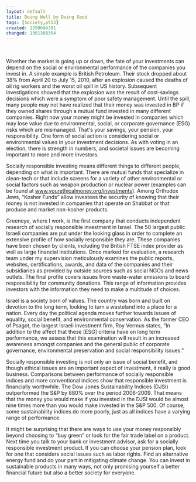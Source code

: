 ```yaml
---
layout: default
title: Doing Well by Doing Good
tags: [Society,pt13]
created: 1299694391
changed: 1301308354
---
```

<p>
	&nbsp;</p>
<p>
	Whether the market is going up or down, the fate of your investments can depend on the social or environmental performance of the companies you invest in. A simple example is British Petroleum. Their stock dropped about 38% from April 20 to July 15, 2010, after an explosion caused the deaths of oil rig workers and the worst oil spill in US history. Subsequent investigations showed that the explosion was the result of cost-savings decisions which were a symptom of poor safety management. Until the spill, many people may not have realized that their money was invested in BP if they owned shares through a mutual fund invested in many different companies. Right now your money might be invested in companies which may lose value due to environmental, social, or corporate governance (ESG) risks which are mismanaged. That&#39;s your savings, your pension, your responsibility. One form of social action is considering social or environmental values in your investment decisions. As with voting in an election, there is strength in numbers, and societal issues are becoming important to more and more investors.</p>
<p>
	Socially responsible investing means different things to different people, depending on what is important. There are mutual funds that specialize in clean-tech or that include screens for a variety of other environmental or social factors such as weapon production or nuclear power (examples can be found at <u><a href="http://www.yourethicalmoney.org/investments">www.yourethicalmoney.org/investments</a></u>). Among Orthodox Jews, &ldquo;Kosher Funds&rdquo; allow investees the security of knowing that their money is not invested in companies that operate on Shabbat or that produce and market non-kosher products.&nbsp;</p>
<p>
	Greeneye, where I work, is the first company that conducts independent research of socially responsible investment in Israel. The 50 largest public Israeli companies are put under the looking glass in order to complete an extensive profile of how socially responsible they are. These companies have been chosen by clients, including the British FTSE index provider as well as large financial institutions. Once marked for evaluation, a research team under my supervision meticulously examines the public reports, websites, certifications, awards, and data of the companies and their subsidiaries as provided by outside sources such as social NGOs and news outlets. The final profile covers issues from waste-water emissions to board responsibility for community donations. This range of information provides investors with the information they need to make a multitude of choices.</p>
<p>
	Israel is a society born of values. The country was born and built on devotion to the long term, looking to turn a wasteland into a place for a nation. Every day the political agenda moves further towards issues of equality, social benefit, and environmental conservation. As the former CEO of Psagot, the largest Israeli investment firm, Roy Vermus states, &ldquo;In addition to the affect that these [ESG] criteria have on long term performance, we assess that this examination will result in an increased awareness amongst companies and the general public of corporate governance, environmental preservation and social responsibility issues.&rdquo;&nbsp;</p>
<p>
	Socially responsible investing is not only an issue of social benefit, and though ethical issues are an important aspect of investment, it really is good business. Comparisons between performance of socially responsible indices and more conventional indices show that responsible investment is financially worthwhile. The Dow Jones Sustainability Indices (DJSI) outperformed the S&amp;P by 880% over the period 2006-2009. That means that the money you would make if you invested in the DJSI would be almost nine times more than you would make invested in the S&amp;P 500. Of course, some sustainability indices do more poorly, just as all indices have a varying range of performance.</p>
<p>
	It might be surprising that there are ways to use your money responsibly beyond choosing to &ldquo;buy green&rdquo; or look for the fair trade label on a product. Next time you talk to your bank or investment advisor, ask for a socially responsible investment product. If you can choose your pension plan, look for one that considers social issues such as labor rights. Find an alternative energy fund and do your part in mitigating climate change. You can invest in sustainable products in many ways, not only promising yourself a better financial future but also a better society for everyone.</p>
